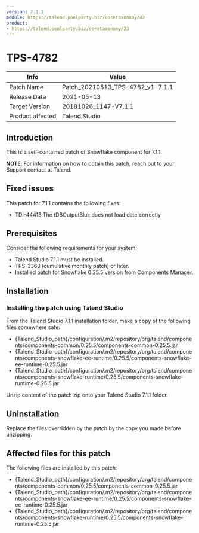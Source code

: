 ```yaml
---
version: 7.1.1
module: https://talend.poolparty.biz/coretaxonomy/42
product:
- https://talend.poolparty.biz/coretaxonomy/23
---
```


# TPS-4782 <!-- mandatory -->

| Info             | Value |
| ---------------- | ---------------- |
| Patch Name       | Patch\_20210513\_TPS-4782\_v1-7.1.1 |
| Release Date     | 2021-05-13 |
| Target Version   | 20181026\_1147-V7.1.1 |
| Product affected | Talend Studio |

## Introduction <!-- mandatory -->

This is a self-contained patch of Snowflake component for 7.1.1.

**NOTE**: For information on how to obtain this patch, reach out to your Support contact at Talend.

## Fixed issues <!-- mandatory -->

This patch for 7.1.1 contains the following fixes:

- TDI-44413 The tDBOutputBluk does not load date correctly

## Prerequisites <!-- mandatory -->

Consider the following requirements for your system:

- Talend Studio 7.1.1 must be installed.
- TPS-3363 (cumulative monthly patch) or later.
- Installed patch for Snowflake 0.25.5 version from Components Manager.

## Installation <!-- mandatory -->
### Installing the patch using Talend Studio
From the Talend Studio 7.1.1 installation folder, make a copy of the following files somewhere safe:
- {Talend_Studio_path}/configuration/.m2/repository/org/talend/components/components-common/0.25.5/components-common-0.25.5.jar
- {Talend_Studio_path}/configuration/.m2/repository/org/talend/components/components-snowflake-ee-runtime/0.25.5/components-snowflake-ee-runtime-0.25.5.jar
- {Talend_Studio_path}/configuration/.m2/repository/org/talend/components/components-snowflake-runtime/0.25.5/components-snowflake-runtime-0.25.5.jar

Unzip content of the patch zip onto your Talend Studio 7.1.1 folder.

## Uninstallation

Replace the files overridden by the patch by the copy you made before unzipping.

## Affected files for this patch

The following files are installed by this patch:
- {Talend_Studio_path}/configuration/.m2/repository/org/talend/components/components-common/0.25.5/components-common-0.25.5.jar
- {Talend_Studio_path}/configuration/.m2/repository/org/talend/components/components-snowflake-ee-runtime/0.25.5/components-snowflake-ee-runtime-0.25.5.jar
- {Talend_Studio_path}/configuration/.m2/repository/org/talend/components/components-snowflake-runtime/0.25.5/components-snowflake-runtime-0.25.5.jar
